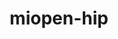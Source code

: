 ---
title: "miopen-hip"
layout: cache
categories: [package, develop]
meta: {"compilers": ["gcc@13.2.0"], "num_specs": 152, "num_specs_by_stack": {"root": 152}, "oss": ["ubuntu24.04"], "platforms": ["linux"], "stacks": ["root"], "targets": ["x86_64_v3"], "versions": ["6.1.2", "6.2.4", "6.3.3", "6.4.0", "6.4.2", "6.4.3"]}
spec_details: [{"compiler": "gcc@13.2.0", "hash": "234xvuarkaxmcr6jkknzcd6mmyxctfm5", "os": "ubuntu24.04", "platform": "linux", "size": "-", "stacks": ["root"], "target": "x86_64_v3", "variants": ["~asan", "build_system=cmake", "build_type=Release", "~ck", "generator=make", "~ipo", "patches:=ad68f53"], "versions": ["6.2.4"]}, {"compiler": "gcc@13.2.0", "hash": "26kncm5u3zmjpheadxnofgfg442uoqjx", "os": "ubuntu24.04", "platform": "linux", "size": "-", "stacks": ["root"], "target": "x86_64_v3", "variants": ["~asan", "build_system=cmake", "build_type=Release", "~ck", "generator=make", "~ipo", "patches:=3001a90"], "versions": ["6.3.3"]}, {"compiler": "gcc@13.2.0", "hash": "2izvm55ouyglvzqcvfeu5i3ioumbueb6", "os": "ubuntu24.04", "platform": "linux", "size": "-", "stacks": ["root"], "target": "x86_64_v3", "variants": ["~asan", "build_system=cmake", "build_type=Release", "~ck", "generator=make", "~ipo", "patches:=ad68f53"], "versions": ["6.2.4"]}, {"compiler": "gcc@13.2.0", "hash": "2q7tihtt4w4yctcyzlu4juthawa6aoka", "os": "ubuntu24.04", "platform": "linux", "size": "-", "stacks": ["root"], "target": "x86_64_v3", "variants": ["~asan", "build_system=cmake", "build_type=Release", "+ck", "generator=make", "~ipo", "patches:=ea17b87"], "versions": ["6.1.2"]}, {"compiler": "gcc@13.2.0", "hash": "37csr3tzjaqmlavlhgmxfk5ckz4zyzjp", "os": "ubuntu24.04", "platform": "linux", "size": "-", "stacks": ["root"], "target": "x86_64_v3", "variants": ["~asan", "build_system=cmake", "build_type=Release", "~ck", "generator=make", "~ipo", "patches:=ad68f53"], "versions": ["6.2.4"]}, {"compiler": "gcc@13.2.0", "hash": "3eyxjyamgzs5nq4uuupqsogegrfuikjz", "os": "ubuntu24.04", "platform": "linux", "size": "-", "stacks": ["root"], "target": "x86_64_v3", "variants": ["~asan", "build_system=cmake", "build_type=Release", "~ck", "generator=make", "~ipo", "patches:=ad68f53"], "versions": ["6.2.4"]}, {"compiler": "gcc@13.2.0", "hash": "3hcwnkqgnel3mrth6wjvphgzk626unkd", "os": "ubuntu24.04", "platform": "linux", "size": "-", "stacks": ["root"], "target": "x86_64_v3", "variants": ["~asan", "build_system=cmake", "build_type=Release", "~ck", "generator=make", "+hipblaslt", "~ipo", "patches:=3001a90"], "versions": ["6.3.3"]}, {"compiler": "gcc@13.2.0", "hash": "3s2usbfoxydpcyzm727h47qk3mbj36s7", "os": "ubuntu24.04", "platform": "linux", "size": "-", "stacks": ["root"], "target": "x86_64_v3", "variants": ["~asan", "build_system=cmake", "build_type=Release", "~ck", "generator=make", "~ipo", "patches:=f8aea66"], "versions": ["6.3.3"]}, {"compiler": "gcc@13.2.0", "hash": "42ggsh46yjdekyd4xzlk3sg252ph445p", "os": "ubuntu24.04", "platform": "linux", "size": "-", "stacks": ["root"], "target": "x86_64_v3", "variants": ["~asan", "build_system=cmake", "build_type=Release", "~ck", "generator=make", "~ipo", "patches:=3001a90"], "versions": ["6.3.3"]}, {"compiler": "gcc@13.2.0", "hash": "447siphx33qoiza4kt4k2kkmso4a72ik", "os": "ubuntu24.04", "platform": "linux", "size": "-", "stacks": ["root"], "target": "x86_64_v3", "variants": ["~asan", "build_system=cmake", "build_type=Release", "~ck", "generator=make", "+hipblaslt", "~ipo", "patches:=3001a90"], "versions": ["6.4.3"]}, {"compiler": "gcc@13.2.0", "hash": "4jb6go42wajmr3ordrcm7lltrqyooc45", "os": "ubuntu24.04", "platform": "linux", "size": "-", "stacks": ["root"], "target": "x86_64_v3", "variants": ["~asan", "build_system=cmake", "build_type=Release", "~ck", "generator=make", "~ipo", "patches:=ad68f53"], "versions": ["6.2.4"]}, {"compiler": "gcc@13.2.0", "hash": "54ahw3ngwyeezxo3hqdcrdkfuodkp35k", "os": "ubuntu24.04", "platform": "linux", "size": "-", "stacks": ["root"], "target": "x86_64_v3", "variants": ["~asan", "build_system=cmake", "build_type=Release", "~ck", "generator=make", "~ipo", "patches:=f8aea66"], "versions": ["6.3.3"]}, {"compiler": "gcc@13.2.0", "hash": "55q5mkfswkbpmou6tepgg7wpzz4a6uqd", "os": "ubuntu24.04", "platform": "linux", "size": "-", "stacks": ["root"], "target": "x86_64_v3", "variants": ["~asan", "build_system=cmake", "build_type=Release", "~ck", "generator=make", "+hipblaslt", "~ipo", "patches:=3001a90"], "versions": ["6.3.3"]}, {"compiler": "gcc@13.2.0", "hash": "5i7sntwtqiwqsjdgth257aeoc6mip54c", "os": "ubuntu24.04", "platform": "linux", "size": "-", "stacks": ["root"], "target": "x86_64_v3", "variants": ["~asan", "build_system=cmake", "build_type=Release", "~ck", "generator=make", "+hipblaslt", "~ipo", "patches:=3001a90"], "versions": ["6.3.3"]}, {"compiler": "gcc@13.2.0", "hash": "5lqqft7mns7llk4kyq2l3mzxcvfiyys7", "os": "ubuntu24.04", "platform": "linux", "size": "-", "stacks": ["root"], "target": "x86_64_v3", "variants": ["~asan", "build_system=cmake", "build_type=Release", "~ck", "generator=make", "+hipblaslt", "~ipo", "patches:=3001a90"], "versions": ["6.3.3"]}, {"compiler": "gcc@13.2.0", "hash": "5pzkdk6vaivbncm7zburedivvmtkzjoa", "os": "ubuntu24.04", "platform": "linux", "size": "-", "stacks": ["root"], "target": "x86_64_v3", "variants": ["~asan", "build_system=cmake", "build_type=Release", "+ck", "generator=make", "~ipo", "patches:=ea17b87"], "versions": ["6.1.2"]}, {"compiler": "gcc@13.2.0", "hash": "66w322i53ln65jdllz3zch4xvsa3hln3", "os": "ubuntu24.04", "platform": "linux", "size": "-", "stacks": ["root"], "target": "x86_64_v3", "variants": ["~asan", "build_system=cmake", "build_type=Release", "~ck", "generator=make", "+hipblaslt", "~ipo", "patches:=3001a90"], "versions": ["6.4.3"]}, {"compiler": "gcc@13.2.0", "hash": "6cluml5ihind6hwwc3zpuuak7rjsg262", "os": "ubuntu24.04", "platform": "linux", "size": "-", "stacks": ["root"], "target": "x86_64_v3", "variants": ["~asan", "build_system=cmake", "build_type=Release", "+ck", "generator=make", "~ipo", "patches:=ea17b87"], "versions": ["6.1.2"]}, {"compiler": "gcc@13.2.0", "hash": "6ewdzd2s6a5exjmoxlsuag7rqfuevk4n", "os": "ubuntu24.04", "platform": "linux", "size": "-", "stacks": ["root"], "target": "x86_64_v3", "variants": ["~asan", "build_system=cmake", "build_type=Release", "~ck", "generator=make", "+hipblaslt", "~ipo", "patches:=3001a90"], "versions": ["6.3.3"]}, {"compiler": "gcc@13.2.0", "hash": "6hz3ale6viuj22t42773htgccbgtcdi2", "os": "ubuntu24.04", "platform": "linux", "size": "-", "stacks": ["root"], "target": "x86_64_v3", "variants": ["~asan", "build_system=cmake", "build_type=Release", "+ck", "generator=make", "~ipo", "patches:=ea17b87"], "versions": ["6.1.2"]}, {"compiler": "gcc@13.2.0", "hash": "6if5be2apvwftabyafusdmuzufcpxhvl", "os": "ubuntu24.04", "platform": "linux", "size": "-", "stacks": ["root"], "target": "x86_64_v3", "variants": ["~asan", "build_system=cmake", "build_type=Release", "~ck", "generator=make", "~ipo", "patches:=ad68f53"], "versions": ["6.2.4"]}, {"compiler": "gcc@13.2.0", "hash": "6mgrcifis7dfma2ashk2ziegpo6zaxfy", "os": "ubuntu24.04", "platform": "linux", "size": "-", "stacks": ["root"], "target": "x86_64_v3", "variants": ["~asan", "build_system=cmake", "build_type=Release", "~ck", "generator=make", "~ipo", "patches:=ad68f53"], "versions": ["6.2.4"]}, {"compiler": "gcc@13.2.0", "hash": "6nqyzoqsshzwyxfs5yylyvo2qhlhcu5l", "os": "ubuntu24.04", "platform": "linux", "size": "-", "stacks": ["root"], "target": "x86_64_v3", "variants": ["~asan", "build_system=cmake", "build_type=Release", "~ck", "generator=make", "~ipo", "patches:=ad68f53"], "versions": ["6.2.4"]}, {"compiler": "gcc@13.2.0", "hash": "6u4pbplrm7xz3g7kmpoylmvedcwmw4on", "os": "ubuntu24.04", "platform": "linux", "size": "-", "stacks": ["root"], "target": "x86_64_v3", "variants": ["~asan", "build_system=cmake", "build_type=Release", "~ck", "generator=make", "~ipo", "patches:=ad68f53"], "versions": ["6.2.4"]}, {"compiler": "gcc@13.2.0", "hash": "6zznliyp3z6ganoyeuxip3dv4ydu3mbx", "os": "ubuntu24.04", "platform": "linux", "size": "-", "stacks": ["root"], "target": "x86_64_v3", "variants": ["~asan", "build_system=cmake", "build_type=Release", "+ck", "generator=make", "~ipo", "patches:=ea17b87"], "versions": ["6.1.2"]}, {"compiler": "gcc@13.2.0", "hash": "74pacu3itfitjawzxyr3ab4e7p7w6n45", "os": "ubuntu24.04", "platform": "linux", "size": "-", "stacks": ["root"], "target": "x86_64_v3", "variants": ["~asan", "build_system=cmake", "build_type=Release", "~ck", "generator=make", "+hipblaslt", "~ipo", "patches:=3001a90"], "versions": ["6.4.3"]}, {"compiler": "gcc@13.2.0", "hash": "7kmuptbal2o4oull2ioba3um33adcwqw", "os": "ubuntu24.04", "platform": "linux", "size": "-", "stacks": ["root"], "target": "x86_64_v3", "variants": ["~asan", "build_system=cmake", "build_type=Release", "~ck", "generator=make", "+hipblaslt", "~ipo", "patches:=3001a90"], "versions": ["6.4.3"]}, {"compiler": "gcc@13.2.0", "hash": "7mlrhiinwywakkzfjz32i3tnjzmo65kc", "os": "ubuntu24.04", "platform": "linux", "size": "-", "stacks": ["root"], "target": "x86_64_v3", "variants": ["~asan", "build_system=cmake", "build_type=Release", "+ck", "generator=make", "~ipo", "patches:=ea17b87"], "versions": ["6.1.2"]}, {"compiler": "gcc@13.2.0", "hash": "7spydrvpugyteusgrctqfhdcfxpmse2g", "os": "ubuntu24.04", "platform": "linux", "size": "-", "stacks": ["root"], "target": "x86_64_v3", "variants": ["~asan", "build_system=cmake", "build_type=Release", "~ck", "generator=make", "~ipo", "patches:=ad68f53"], "versions": ["6.2.4"]}, {"compiler": "gcc@13.2.0", "hash": "a6h2zyouenxhs6yhz27peiely3ywzlpu", "os": "ubuntu24.04", "platform": "linux", "size": "-", "stacks": ["root"], "target": "x86_64_v3", "variants": ["~asan", "build_system=cmake", "build_type=Release", "~ck", "generator=make", "+hipblaslt", "~ipo", "patches:=3001a90"], "versions": ["6.3.3"]}, {"compiler": "gcc@13.2.0", "hash": "abz2k47lrm2keaunk2tw2q3froixwz35", "os": "ubuntu24.04", "platform": "linux", "size": "-", "stacks": ["root"], "target": "x86_64_v3", "variants": ["~asan", "build_system=cmake", "build_type=Release", "~ck", "generator=make", "~ipo", "patches:=ad68f53"], "versions": ["6.2.4"]}, {"compiler": "gcc@13.2.0", "hash": "afet2c725cpkfsjmmgqjw4jim6tprohz", "os": "ubuntu24.04", "platform": "linux", "size": "-", "stacks": ["root"], "target": "x86_64_v3", "variants": ["~asan", "build_system=cmake", "build_type=Release", "~ck", "generator=make", "~ipo", "patches:=ad68f53"], "versions": ["6.2.4"]}, {"compiler": "gcc@13.2.0", "hash": "bxjshu5pmmdnhhzeqn4y6w3kfxy66pgn", "os": "ubuntu24.04", "platform": "linux", "size": "-", "stacks": ["root"], "target": "x86_64_v3", "variants": ["~asan", "build_system=cmake", "build_type=Release", "~ck", "generator=make", "+hipblaslt", "~ipo", "patches:=3001a90"], "versions": ["6.4.3"]}, {"compiler": "gcc@13.2.0", "hash": "bya3wck25ekgswaptemdqske764h6znt", "os": "ubuntu24.04", "platform": "linux", "size": "-", "stacks": ["root"], "target": "x86_64_v3", "variants": ["~asan", "build_system=cmake", "build_type=Release", "~ck", "generator=make", "+hipblaslt", "~ipo", "patches:=3001a90"], "versions": ["6.4.3"]}, {"compiler": "gcc@13.2.0", "hash": "ca5poitqvodszdfyskf6muiybdanojia", "os": "ubuntu24.04", "platform": "linux", "size": "-", "stacks": ["root"], "target": "x86_64_v3", "variants": ["~asan", "build_system=cmake", "build_type=Release", "~ck", "generator=make", "+hipblaslt", "~ipo", "patches:=3001a90"], "versions": ["6.3.3"]}, {"compiler": "gcc@13.2.0", "hash": "caqeyyatn4qbsdu3jcozkn5dqim3vh24", "os": "ubuntu24.04", "platform": "linux", "size": "-", "stacks": ["root"], "target": "x86_64_v3", "variants": ["~asan", "build_system=cmake", "build_type=Release", "~ck", "generator=make", "~ipo", "patches:=ad68f53"], "versions": ["6.2.4"]}, {"compiler": "gcc@13.2.0", "hash": "cgrdserpa3ga6g3lw5qyi76rfcufzudw", "os": "ubuntu24.04", "platform": "linux", "size": "-", "stacks": ["root"], "target": "x86_64_v3", "variants": ["~asan", "build_system=cmake", "build_type=Release", "~ck", "generator=make", "+hipblaslt", "~ipo", "patches:=3001a90"], "versions": ["6.3.3"]}, {"compiler": "gcc@13.2.0", "hash": "cl5zr3aioub6hqojc5mfjq5hsdwgrhyf", "os": "ubuntu24.04", "platform": "linux", "size": "-", "stacks": ["root"], "target": "x86_64_v3", "variants": ["~asan", "build_system=cmake", "build_type=Release", "~ck", "generator=make", "~ipo", "patches:=ad68f53"], "versions": ["6.2.4"]}, {"compiler": "gcc@13.2.0", "hash": "cp5icui5lu3izjppyajkpzklsvrme2np", "os": "ubuntu24.04", "platform": "linux", "size": "-", "stacks": ["root"], "target": "x86_64_v3", "variants": ["~asan", "build_system=cmake", "build_type=Release", "~ck", "generator=make", "~ipo", "patches:=3001a90"], "versions": ["6.3.3"]}, {"compiler": "gcc@13.2.0", "hash": "cszzx5vwbvx6qganl6wfxdia3p6er3p6", "os": "ubuntu24.04", "platform": "linux", "size": "-", "stacks": ["root"], "target": "x86_64_v3", "variants": ["~asan", "build_system=cmake", "build_type=Release", "~ck", "generator=make", "+hipblaslt", "~ipo", "patches:=3001a90"], "versions": ["6.4.3"]}, {"compiler": "gcc@13.2.0", "hash": "cvvstxx76a7oijo6h225lkbav6lffifq", "os": "ubuntu24.04", "platform": "linux", "size": "-", "stacks": ["root"], "target": "x86_64_v3", "variants": ["~asan", "build_system=cmake", "build_type=Release", "~ck", "generator=make", "+hipblaslt", "~ipo", "patches:=3001a90"], "versions": ["6.4.3"]}, {"compiler": "gcc@13.2.0", "hash": "cwytq6prhcwkuic2rsga663c6hwsthvj", "os": "ubuntu24.04", "platform": "linux", "size": "-", "stacks": ["root"], "target": "x86_64_v3", "variants": ["~asan", "build_system=cmake", "build_type=Release", "~ck", "generator=make", "+hipblaslt", "~ipo", "patches:=3001a90"], "versions": ["6.3.3"]}, {"compiler": "gcc@13.2.0", "hash": "d3birstd5kh5264zlslniifrt3hf3zhl", "os": "ubuntu24.04", "platform": "linux", "size": "-", "stacks": ["root"], "target": "x86_64_v3", "variants": ["~asan", "build_system=cmake", "build_type=Release", "~ck", "generator=make", "~ipo", "patches:=f8aea66"], "versions": ["6.3.3"]}, {"compiler": "gcc@13.2.0", "hash": "dew5pvyiqrchs3obtu643k3kpy4372ay", "os": "ubuntu24.04", "platform": "linux", "size": "-", "stacks": ["root"], "target": "x86_64_v3", "variants": ["~asan", "build_system=cmake", "build_type=Release", "~ck", "generator=make", "+hipblaslt", "~ipo", "patches:=3001a90"], "versions": ["6.4.3"]}, {"compiler": "gcc@13.2.0", "hash": "dkjevmedfyrkdjtmd5uflsbw75u7f7ul", "os": "ubuntu24.04", "platform": "linux", "size": "-", "stacks": ["root"], "target": "x86_64_v3", "variants": ["~asan", "build_system=cmake", "build_type=Release", "~ck", "generator=make", "~ipo", "patches:=ad68f53"], "versions": ["6.2.4"]}, {"compiler": "gcc@13.2.0", "hash": "dkyn22jsueez2pv3taryvhe3ngnhjrhg", "os": "ubuntu24.04", "platform": "linux", "size": "-", "stacks": ["root"], "target": "x86_64_v3", "variants": ["~asan", "build_system=cmake", "build_type=Release", "~ck", "generator=make", "~ipo", "patches:=ad68f53"], "versions": ["6.2.4"]}, {"compiler": "gcc@13.2.0", "hash": "dutndp4gvrl7pgewyq4bvu4wt2arx3x4", "os": "ubuntu24.04", "platform": "linux", "size": "-", "stacks": ["root"], "target": "x86_64_v3", "variants": ["~asan", "build_system=cmake", "build_type=Release", "~ck", "generator=make", "~ipo", "patches:=ad68f53"], "versions": ["6.2.4"]}, {"compiler": "gcc@13.2.0", "hash": "ehl7jcobdo3rts2qct73cht2hmzmv246", "os": "ubuntu24.04", "platform": "linux", "size": "-", "stacks": ["root"], "target": "x86_64_v3", "variants": ["~asan", "build_system=cmake", "build_type=Release", "~ck", "generator=make", "~ipo", "patches:=ad68f53"], "versions": ["6.2.4"]}, {"compiler": "gcc@13.2.0", "hash": "eiomkmgezv3xmlqahsbsbopa23racnpq", "os": "ubuntu24.04", "platform": "linux", "size": "-", "stacks": ["root"], "target": "x86_64_v3", "variants": ["~asan", "build_system=cmake", "build_type=Release", "+ck", "generator=make", "~ipo", "patches:=ea17b87"], "versions": ["6.1.2"]}, {"compiler": "gcc@13.2.0", "hash": "eqri44dtcd3wzwg64gqpeftv5zo54ecf", "os": "ubuntu24.04", "platform": "linux", "size": "-", "stacks": ["root"], "target": "x86_64_v3", "variants": ["~asan", "build_system=cmake", "build_type=Release", "~ck", "generator=make", "~ipo", "patches:=ad68f53"], "versions": ["6.2.4"]}, {"compiler": "gcc@13.2.0", "hash": "esornjmo62uwynyii4iqbvwdegheflo7", "os": "ubuntu24.04", "platform": "linux", "size": "-", "stacks": ["root"], "target": "x86_64_v3", "variants": ["~asan", "build_system=cmake", "build_type=Release", "~ck", "generator=make", "+hipblaslt", "~ipo", "patches:=3001a90"], "versions": ["6.3.3"]}, {"compiler": "gcc@13.2.0", "hash": "ev2eulqqzhcbnk4nugfiwplyusaipewi", "os": "ubuntu24.04", "platform": "linux", "size": "-", "stacks": ["root"], "target": "x86_64_v3", "variants": ["~asan", "build_system=cmake", "build_type=Release", "~ck", "generator=make", "~ipo", "patches:=3001a90"], "versions": ["6.4.0"]}, {"compiler": "gcc@13.2.0", "hash": "ewvzil3fvgby3o4bo36qtjt4w7posfam", "os": "ubuntu24.04", "platform": "linux", "size": "-", "stacks": ["root"], "target": "x86_64_v3", "variants": ["~asan", "build_system=cmake", "build_type=Release", "~ck", "generator=make", "~ipo", "patches:=3001a90"], "versions": ["6.4.0"]}, {"compiler": "gcc@13.2.0", "hash": "f36w47q6bdhifj2zy5lvrjdlklumzaeh", "os": "ubuntu24.04", "platform": "linux", "size": "-", "stacks": ["root"], "target": "x86_64_v3", "variants": ["~asan", "build_system=cmake", "build_type=Release", "~ck", "generator=make", "~ipo", "patches:=ad68f53"], "versions": ["6.2.4"]}, {"compiler": "gcc@13.2.0", "hash": "f7hbwciqyvmspurykhyjnafvd75bw3dr", "os": "ubuntu24.04", "platform": "linux", "size": "-", "stacks": ["root"], "target": "x86_64_v3", "variants": ["~asan", "build_system=cmake", "build_type=Release", "~ck", "generator=make", "~ipo", "patches:=3001a90"], "versions": ["6.3.3"]}, {"compiler": "gcc@13.2.0", "hash": "fe2acooeaxbun4czugnradjt6izk3fpr", "os": "ubuntu24.04", "platform": "linux", "size": "-", "stacks": ["root"], "target": "x86_64_v3", "variants": ["~asan", "build_system=cmake", "build_type=Release", "~ck", "generator=make", "~ipo", "patches:=f8aea66"], "versions": ["6.3.3"]}, {"compiler": "gcc@13.2.0", "hash": "fqgdfdwfgg3jw2gdca2rlkqy3ibchpkv", "os": "ubuntu24.04", "platform": "linux", "size": "-", "stacks": ["root"], "target": "x86_64_v3", "variants": ["~asan", "build_system=cmake", "build_type=Release", "~ck", "generator=make", "~ipo", "patches:=ad68f53"], "versions": ["6.2.4"]}, {"compiler": "gcc@13.2.0", "hash": "funj36dwt2prsfy5blhrgpmu7jxctzpv", "os": "ubuntu24.04", "platform": "linux", "size": "-", "stacks": ["root"], "target": "x86_64_v3", "variants": ["~asan", "build_system=cmake", "build_type=Release", "~ck", "generator=make", "~ipo", "patches:=ad68f53"], "versions": ["6.2.4"]}, {"compiler": "gcc@13.2.0", "hash": "gaypfvmsn2o4rkuo56qhlfmtl4yv5gyt", "os": "ubuntu24.04", "platform": "linux", "size": "-", "stacks": ["root"], "target": "x86_64_v3", "variants": ["~asan", "build_system=cmake", "build_type=Release", "+ck", "generator=make", "~ipo", "patches:=ea17b87"], "versions": ["6.1.2"]}, {"compiler": "gcc@13.2.0", "hash": "gdb7g2ivgt23o2jotekgqzd64p5suf6m", "os": "ubuntu24.04", "platform": "linux", "size": "-", "stacks": ["root"], "target": "x86_64_v3", "variants": ["~asan", "build_system=cmake", "build_type=Release", "~ck", "generator=make", "~ipo", "patches:=ad68f53"], "versions": ["6.2.4"]}, {"compiler": "gcc@13.2.0", "hash": "gipikxe5yno4rg5tqwiu5hvrpbn2oh37", "os": "ubuntu24.04", "platform": "linux", "size": "-", "stacks": ["root"], "target": "x86_64_v3", "variants": ["~asan", "build_system=cmake", "build_type=Release", "~ck", "generator=make", "+hipblaslt", "~ipo", "patches:=3001a90"], "versions": ["6.4.3"]}, {"compiler": "gcc@13.2.0", "hash": "h3rrdqgcgjz42pm4o7bhmd7whm2qsoa7", "os": "ubuntu24.04", "platform": "linux", "size": "-", "stacks": ["root"], "target": "x86_64_v3", "variants": ["~asan", "build_system=cmake", "build_type=Release", "~ck", "generator=make", "~ipo", "patches:=ad68f53"], "versions": ["6.2.4"]}, {"compiler": "gcc@13.2.0", "hash": "h4e7zbh73vbs54x4mj3vxdukalxga6ty", "os": "ubuntu24.04", "platform": "linux", "size": "-", "stacks": ["root"], "target": "x86_64_v3", "variants": ["~asan", "build_system=cmake", "build_type=Release", "~ck", "generator=make", "~ipo", "patches:=3001a90"], "versions": ["6.4.0"]}, {"compiler": "gcc@13.2.0", "hash": "h5bw46wqupo2ipwdvl3p5sgewrfgp5rb", "os": "ubuntu24.04", "platform": "linux", "size": "-", "stacks": ["root"], "target": "x86_64_v3", "variants": ["~asan", "build_system=cmake", "build_type=Release", "~ck", "generator=make", "~ipo", "patches:=ad68f53"], "versions": ["6.2.4"]}, {"compiler": "gcc@13.2.0", "hash": "h5nnp4afnbsrspdcvc47go2sjedgln3m", "os": "ubuntu24.04", "platform": "linux", "size": "-", "stacks": ["root"], "target": "x86_64_v3", "variants": ["~asan", "build_system=cmake", "build_type=Release", "~ck", "generator=make", "+hipblaslt", "~ipo", "patches:=3001a90"], "versions": ["6.4.3"]}, {"compiler": "gcc@13.2.0", "hash": "hhaw2vgsprtzrtirz7iztnba3nj5e6ad", "os": "ubuntu24.04", "platform": "linux", "size": "-", "stacks": ["root"], "target": "x86_64_v3", "variants": ["~asan", "build_system=cmake", "build_type=Release", "+ck", "generator=make", "~ipo", "patches:=ea17b87"], "versions": ["6.1.2"]}, {"compiler": "gcc@13.2.0", "hash": "hjtawmd7un27jzdav3kg46pqyze3b2la", "os": "ubuntu24.04", "platform": "linux", "size": "-", "stacks": ["root"], "target": "x86_64_v3", "variants": ["~asan", "build_system=cmake", "build_type=Release", "~ck", "generator=make", "~ipo", "patches:=ad68f53"], "versions": ["6.2.4"]}, {"compiler": "gcc@13.2.0", "hash": "hl4ko3alfrqokb7c2v4dvehripfdkafv", "os": "ubuntu24.04", "platform": "linux", "size": "-", "stacks": ["root"], "target": "x86_64_v3", "variants": ["~asan", "build_system=cmake", "build_type=Release", "+ck", "generator=make", "~ipo", "patches:=ea17b87"], "versions": ["6.1.2"]}, {"compiler": "gcc@13.2.0", "hash": "hu2kztsddpuahxlgd2cayvuc4wbzr3ct", "os": "ubuntu24.04", "platform": "linux", "size": "-", "stacks": ["root"], "target": "x86_64_v3", "variants": ["~asan", "build_system=cmake", "build_type=Release", "~ck", "generator=make", "+hipblaslt", "~ipo", "patches:=3001a90"], "versions": ["6.4.2"]}, {"compiler": "gcc@13.2.0", "hash": "huhgiidcvqn6khu7aye6xx3ucn2k4tbc", "os": "ubuntu24.04", "platform": "linux", "size": "-", "stacks": ["root"], "target": "x86_64_v3", "variants": ["~asan", "build_system=cmake", "build_type=Release", "~ck", "generator=make", "+hipblaslt", "~ipo", "patches:=3001a90"], "versions": ["6.4.3"]}, {"compiler": "gcc@13.2.0", "hash": "hwtvqq4hqp7kf6qbhb4dxlqdhvk5e75n", "os": "ubuntu24.04", "platform": "linux", "size": "-", "stacks": ["root"], "target": "x86_64_v3", "variants": ["~asan", "build_system=cmake", "build_type=Release", "~ck", "generator=make", "~ipo", "patches:=3001a90"], "versions": ["6.3.3"]}, {"compiler": "gcc@13.2.0", "hash": "hwvs4caabx5snclfsgviq7egyltbtl7b", "os": "ubuntu24.04", "platform": "linux", "size": "-", "stacks": ["root"], "target": "x86_64_v3", "variants": ["~asan", "build_system=cmake", "build_type=Release", "~ck", "generator=make", "~ipo", "patches:=ad68f53"], "versions": ["6.2.4"]}, {"compiler": "gcc@13.2.0", "hash": "i667xyxpxtrjprg66zjvuoekaorfy2mb", "os": "ubuntu24.04", "platform": "linux", "size": "-", "stacks": ["root"], "target": "x86_64_v3", "variants": ["~asan", "build_system=cmake", "build_type=Release", "+ck", "generator=make", "~ipo", "patches:=ea17b87"], "versions": ["6.1.2"]}, {"compiler": "gcc@13.2.0", "hash": "ianybfn6p7sh7wninn5dowcxgq7nhjzd", "os": "ubuntu24.04", "platform": "linux", "size": "-", "stacks": ["root"], "target": "x86_64_v3", "variants": ["~asan", "build_system=cmake", "build_type=Release", "~ck", "generator=make", "+hipblaslt", "~ipo", "patches:=3001a90"], "versions": ["6.4.3"]}, {"compiler": "gcc@13.2.0", "hash": "ircpzsb2urxjpporcax3rucnw65hwlxj", "os": "ubuntu24.04", "platform": "linux", "size": "-", "stacks": ["root"], "target": "x86_64_v3", "variants": ["~asan", "build_system=cmake", "build_type=Release", "~ck", "generator=make", "+hipblaslt", "~ipo", "patches:=3001a90"], "versions": ["6.4.3"]}, {"compiler": "gcc@13.2.0", "hash": "j6wpmazu4dge4hacf3tdsgaz5hzja7cr", "os": "ubuntu24.04", "platform": "linux", "size": "-", "stacks": ["root"], "target": "x86_64_v3", "variants": ["~asan", "build_system=cmake", "build_type=Release", "~ck", "generator=make", "~ipo", "patches:=ad68f53"], "versions": ["6.2.4"]}, {"compiler": "gcc@13.2.0", "hash": "jdw2ux2ih2muf4tzr4bdnkykvmxcjfld", "os": "ubuntu24.04", "platform": "linux", "size": "-", "stacks": ["root"], "target": "x86_64_v3", "variants": ["~asan", "build_system=cmake", "build_type=Release", "~ck", "generator=make", "+hipblaslt", "~ipo", "patches:=3001a90"], "versions": ["6.4.3"]}, {"compiler": "gcc@13.2.0", "hash": "jrwgdr37ad5yvmtgpe4u2sdijjgduali", "os": "ubuntu24.04", "platform": "linux", "size": "-", "stacks": ["root"], "target": "x86_64_v3", "variants": ["~asan", "build_system=cmake", "build_type=Release", "+ck", "generator=make", "~ipo", "patches:=ea17b87"], "versions": ["6.1.2"]}, {"compiler": "gcc@13.2.0", "hash": "jvmlsdorh7fog5abnux5ka6dn23336xf", "os": "ubuntu24.04", "platform": "linux", "size": "-", "stacks": ["root"], "target": "x86_64_v3", "variants": ["~asan", "build_system=cmake", "build_type=Release", "~ck", "generator=make", "+hipblaslt", "~ipo", "patches:=3001a90"], "versions": ["6.4.3"]}, {"compiler": "gcc@13.2.0", "hash": "jwnyhy3e56ocxawcq52hx7x3xubstdlz", "os": "ubuntu24.04", "platform": "linux", "size": "-", "stacks": ["root"], "target": "x86_64_v3", "variants": ["~asan", "build_system=cmake", "build_type=Release", "~ck", "generator=make", "~ipo", "patches:=ad68f53"], "versions": ["6.2.4"]}, {"compiler": "gcc@13.2.0", "hash": "k7kgvoyknr6eycqxcruqtszejhobz7ya", "os": "ubuntu24.04", "platform": "linux", "size": "-", "stacks": ["root"], "target": "x86_64_v3", "variants": ["~asan", "build_system=cmake", "build_type=Release", "~ck", "generator=make", "+hipblaslt", "~ipo", "patches:=3001a90"], "versions": ["6.3.3"]}, {"compiler": "gcc@13.2.0", "hash": "kabp7jduklirgtpjqxvvvjyuop7xbtlg", "os": "ubuntu24.04", "platform": "linux", "size": "-", "stacks": ["root"], "target": "x86_64_v3", "variants": ["~asan", "build_system=cmake", "build_type=Release", "~ck", "generator=make", "+hipblaslt", "~ipo", "patches:=3001a90"], "versions": ["6.3.3"]}, {"compiler": "gcc@13.2.0", "hash": "l3oqzs3aycyvzdanv5elm3guaj3aiwxw", "os": "ubuntu24.04", "platform": "linux", "size": "-", "stacks": ["root"], "target": "x86_64_v3", "variants": ["~asan", "build_system=cmake", "build_type=Release", "~ck", "generator=make", "+hipblaslt", "~ipo", "patches:=3001a90"], "versions": ["6.3.3"]}, {"compiler": "gcc@13.2.0", "hash": "ljsmnjst5dhfdtjb62kawv7yshcwkys6", "os": "ubuntu24.04", "platform": "linux", "size": "-", "stacks": ["root"], "target": "x86_64_v3", "variants": ["~asan", "build_system=cmake", "build_type=Release", "~ck", "generator=make", "~ipo", "patches:=f8aea66"], "versions": ["6.3.3"]}, {"compiler": "gcc@13.2.0", "hash": "lkkbyairjwetjb6svmschfuz4kvdojqf", "os": "ubuntu24.04", "platform": "linux", "size": "-", "stacks": ["root"], "target": "x86_64_v3", "variants": ["~asan", "build_system=cmake", "build_type=Release", "+ck", "generator=make", "~ipo", "patches:=ea17b87"], "versions": ["6.1.2"]}, {"compiler": "gcc@13.2.0", "hash": "llkzzx4jgkaw5xw3jx25blpvps46nhyg", "os": "ubuntu24.04", "platform": "linux", "size": "-", "stacks": ["root"], "target": "x86_64_v3", "variants": ["~asan", "build_system=cmake", "build_type=Release", "~ck", "generator=make", "+hipblaslt", "~ipo", "patches:=3001a90"], "versions": ["6.3.3"]}, {"compiler": "gcc@13.2.0", "hash": "lsgfzsc2asukm2erwwc53l4esut6epdb", "os": "ubuntu24.04", "platform": "linux", "size": "-", "stacks": ["root"], "target": "x86_64_v3", "variants": ["~asan", "build_system=cmake", "build_type=Release", "~ck", "generator=make", "~ipo", "patches:=ad68f53"], "versions": ["6.2.4"]}, {"compiler": "gcc@13.2.0", "hash": "lswo2at52x3ro3iwxpghw3ksmobf7eqs", "os": "ubuntu24.04", "platform": "linux", "size": "-", "stacks": ["root"], "target": "x86_64_v3", "variants": ["~asan", "build_system=cmake", "build_type=Release", "+ck", "generator=make", "~ipo", "patches:=ea17b87"], "versions": ["6.1.2"]}, {"compiler": "gcc@13.2.0", "hash": "lzphtrtirl4ptwgy6fknf35xlo52abjv", "os": "ubuntu24.04", "platform": "linux", "size": "-", "stacks": ["root"], "target": "x86_64_v3", "variants": ["~asan", "build_system=cmake", "build_type=Release", "+ck", "generator=make", "~ipo", "patches:=ea17b87"], "versions": ["6.1.2"]}, {"compiler": "gcc@13.2.0", "hash": "m7gvnmighofommhy6uixk6wdq5ip56na", "os": "ubuntu24.04", "platform": "linux", "size": "-", "stacks": ["root"], "target": "x86_64_v3", "variants": ["~asan", "build_system=cmake", "build_type=Release", "~ck", "generator=make", "~ipo", "patches:=ad68f53"], "versions": ["6.2.4"]}, {"compiler": "gcc@13.2.0", "hash": "mcolxwl7lxpm62vsm6d4jfjvfigsv547", "os": "ubuntu24.04", "platform": "linux", "size": "-", "stacks": ["root"], "target": "x86_64_v3", "variants": ["~asan", "build_system=cmake", "build_type=Release", "~ck", "generator=make", "~ipo", "patches:=f8aea66"], "versions": ["6.3.3"]}, {"compiler": "gcc@13.2.0", "hash": "mipblzml5x5fydl4g47yhacp252drhwb", "os": "ubuntu24.04", "platform": "linux", "size": "-", "stacks": ["root"], "target": "x86_64_v3", "variants": ["~asan", "build_system=cmake", "build_type=Release", "+ck", "generator=make", "~ipo", "patches:=ea17b87"], "versions": ["6.1.2"]}, {"compiler": "gcc@13.2.0", "hash": "mntbermpcxb3o6fk3eyoai5iwf75jmav", "os": "ubuntu24.04", "platform": "linux", "size": "-", "stacks": ["root"], "target": "x86_64_v3", "variants": ["~asan", "build_system=cmake", "build_type=Release", "~ck", "generator=make", "~ipo", "patches:=ad68f53"], "versions": ["6.2.4"]}, {"compiler": "gcc@13.2.0", "hash": "mxjbecs6crln7nbxyyohnrvtd54l44eo", "os": "ubuntu24.04", "platform": "linux", "size": "-", "stacks": ["root"], "target": "x86_64_v3", "variants": ["~asan", "build_system=cmake", "build_type=Release", "~ck", "generator=make", "~ipo", "patches:=ad68f53"], "versions": ["6.2.4"]}, {"compiler": "gcc@13.2.0", "hash": "nf2gfjvp5jwmm3l63bog4fvarxompz2r", "os": "ubuntu24.04", "platform": "linux", "size": "-", "stacks": ["root"], "target": "x86_64_v3", "variants": ["~asan", "build_system=cmake", "build_type=Release", "+ck", "generator=make", "~ipo", "patches:=ea17b87"], "versions": ["6.1.2"]}, {"compiler": "gcc@13.2.0", "hash": "nigjxc74tfpoq5ex3kykbivhnczlwxrn", "os": "ubuntu24.04", "platform": "linux", "size": "-", "stacks": ["root"], "target": "x86_64_v3", "variants": ["~asan", "build_system=cmake", "build_type=Release", "~ck", "generator=make", "~ipo", "patches:=f8aea66"], "versions": ["6.3.3"]}, {"compiler": "gcc@13.2.0", "hash": "nvbpe7jbzedisjbltfcemanhr7bin5xd", "os": "ubuntu24.04", "platform": "linux", "size": "-", "stacks": ["root"], "target": "x86_64_v3", "variants": ["~asan", "build_system=cmake", "build_type=Release", "~ck", "generator=make", "~ipo", "patches:=ad68f53"], "versions": ["6.2.4"]}, {"compiler": "gcc@13.2.0", "hash": "o2nfgopftlw7fudxqy3rm5eq44jkfp5a", "os": "ubuntu24.04", "platform": "linux", "size": "-", "stacks": ["root"], "target": "x86_64_v3", "variants": ["~asan", "build_system=cmake", "build_type=Release", "~ck", "generator=make", "~ipo", "patches:=ad68f53"], "versions": ["6.2.4"]}, {"compiler": "gcc@13.2.0", "hash": "o5w7iu36x7zivbyq7nnbetjzb74b4evt", "os": "ubuntu24.04", "platform": "linux", "size": "-", "stacks": ["root"], "target": "x86_64_v3", "variants": ["~asan", "build_system=cmake", "build_type=Release", "~ck", "generator=make", "~ipo", "patches:=ad68f53"], "versions": ["6.2.4"]}, {"compiler": "gcc@13.2.0", "hash": "ogfzn3vjbxe7hwsfk6irtz6ikxluwhxi", "os": "ubuntu24.04", "platform": "linux", "size": "-", "stacks": ["root"], "target": "x86_64_v3", "variants": ["~asan", "build_system=cmake", "build_type=Release", "~ck", "generator=make", "~ipo", "patches:=ad68f53"], "versions": ["6.2.4"]}, {"compiler": "gcc@13.2.0", "hash": "omedgr2vsz54delwa5ziexipnjifgj3a", "os": "ubuntu24.04", "platform": "linux", "size": "-", "stacks": ["root"], "target": "x86_64_v3", "variants": ["~asan", "build_system=cmake", "build_type=Release", "~ck", "generator=make", "~ipo", "patches:=ad68f53"], "versions": ["6.2.4"]}, {"compiler": "gcc@13.2.0", "hash": "ormcop6gkcou4s347nhcw65gwcigbo4z", "os": "ubuntu24.04", "platform": "linux", "size": "-", "stacks": ["root"], "target": "x86_64_v3", "variants": ["~asan", "build_system=cmake", "build_type=Release", "~ck", "generator=make", "+hipblaslt", "~ipo", "patches:=3001a90"], "versions": ["6.4.3"]}, {"compiler": "gcc@13.2.0", "hash": "ovuep35h7dustfk2dz4rtfwxodjqnjmd", "os": "ubuntu24.04", "platform": "linux", "size": "-", "stacks": ["root"], "target": "x86_64_v3", "variants": ["~asan", "build_system=cmake", "build_type=Release", "~ck", "generator=make", "~ipo", "patches:=f8aea66"], "versions": ["6.3.3"]}, {"compiler": "gcc@13.2.0", "hash": "p2qz4zdqdbs3cjb4vkge2q44a7hq4eez", "os": "ubuntu24.04", "platform": "linux", "size": "-", "stacks": ["root"], "target": "x86_64_v3", "variants": ["~asan", "build_system=cmake", "build_type=Release", "~ck", "generator=make", "+hipblaslt", "~ipo", "patches:=3001a90"], "versions": ["6.3.3"]}, {"compiler": "gcc@13.2.0", "hash": "p2rdjocpj4raybidl5cbfs7qhjyfqhr5", "os": "ubuntu24.04", "platform": "linux", "size": "-", "stacks": ["root"], "target": "x86_64_v3", "variants": ["~asan", "build_system=cmake", "build_type=Release", "+ck", "generator=make", "~ipo", "patches:=ea17b87"], "versions": ["6.1.2"]}, {"compiler": "gcc@13.2.0", "hash": "p4ire7i4zmou55hngjq3n4jgf5g33uil", "os": "ubuntu24.04", "platform": "linux", "size": "-", "stacks": ["root"], "target": "x86_64_v3", "variants": ["~asan", "build_system=cmake", "build_type=Release", "~ck", "generator=make", "+hipblaslt", "~ipo", "patches:=3001a90"], "versions": ["6.3.3"]}, {"compiler": "gcc@13.2.0", "hash": "ph6uun5ex4ugbfbj6ekkovwamaqzoqwo", "os": "ubuntu24.04", "platform": "linux", "size": "-", "stacks": ["root"], "target": "x86_64_v3", "variants": ["~asan", "build_system=cmake", "build_type=Release", "~ck", "generator=make", "+hipblaslt", "~ipo", "patches:=3001a90"], "versions": ["6.4.2"]}, {"compiler": "gcc@13.2.0", "hash": "qlkhlymeckqkfpyulcbhvurbwvfw22jl", "os": "ubuntu24.04", "platform": "linux", "size": "-", "stacks": ["root"], "target": "x86_64_v3", "variants": ["~asan", "build_system=cmake", "build_type=Release", "~ck", "generator=make", "+hipblaslt", "~ipo", "patches:=3001a90"], "versions": ["6.3.3"]}, {"compiler": "gcc@13.2.0", "hash": "qolpnaubcc7lpjzky2kuegk5owsnyyfe", "os": "ubuntu24.04", "platform": "linux", "size": "-", "stacks": ["root"], "target": "x86_64_v3", "variants": ["~asan", "build_system=cmake", "build_type=Release", "~ck", "generator=make", "~ipo", "patches:=3001a90"], "versions": ["6.4.0"]}, {"compiler": "gcc@13.2.0", "hash": "qwcbiaug5svpemhvwxtufe76wxaxjioi", "os": "ubuntu24.04", "platform": "linux", "size": "-", "stacks": ["root"], "target": "x86_64_v3", "variants": ["~asan", "build_system=cmake", "build_type=Release", "+ck", "generator=make", "~ipo", "patches:=ea17b87"], "versions": ["6.1.2"]}, {"compiler": "gcc@13.2.0", "hash": "qwrtcjufziymukcjjgulvt4opjnbkc6y", "os": "ubuntu24.04", "platform": "linux", "size": "-", "stacks": ["root"], "target": "x86_64_v3", "variants": ["~asan", "build_system=cmake", "build_type=Release", "~ck", "generator=make", "+hipblaslt", "~ipo", "patches:=3001a90"], "versions": ["6.3.3"]}, {"compiler": "gcc@13.2.0", "hash": "r7ovaphch4hwnguuf2uw3mdwpusafdwy", "os": "ubuntu24.04", "platform": "linux", "size": "-", "stacks": ["root"], "target": "x86_64_v3", "variants": ["~asan", "build_system=cmake", "build_type=Release", "~ck", "generator=make", "~ipo", "patches:=ad68f53"], "versions": ["6.2.4"]}, {"compiler": "gcc@13.2.0", "hash": "rklltlgzea5wa2ug263xexsxfdl7vqgw", "os": "ubuntu24.04", "platform": "linux", "size": "-", "stacks": ["root"], "target": "x86_64_v3", "variants": ["~asan", "build_system=cmake", "build_type=Release", "~ck", "generator=make", "+hipblaslt", "~ipo", "patches:=3001a90"], "versions": ["6.4.3"]}, {"compiler": "gcc@13.2.0", "hash": "rmq25qwtj6wqgr7n6ryy2xvjjdczl352", "os": "ubuntu24.04", "platform": "linux", "size": "-", "stacks": ["root"], "target": "x86_64_v3", "variants": ["~asan", "build_system=cmake", "build_type=Release", "~ck", "generator=make", "~ipo", "patches:=ad68f53"], "versions": ["6.2.4"]}, {"compiler": "gcc@13.2.0", "hash": "rp7aal7rlkpyovwwuhidzvahhwcnmjv5", "os": "ubuntu24.04", "platform": "linux", "size": "-", "stacks": ["root"], "target": "x86_64_v3", "variants": ["~asan", "build_system=cmake", "build_type=Release", "~ck", "generator=make", "~ipo", "patches:=ad68f53"], "versions": ["6.2.4"]}, {"compiler": "gcc@13.2.0", "hash": "sk22e2nzqnwowenelrnqmujob2aft3zy", "os": "ubuntu24.04", "platform": "linux", "size": "-", "stacks": ["root"], "target": "x86_64_v3", "variants": ["~asan", "build_system=cmake", "build_type=Release", "~ck", "generator=make", "~ipo", "patches:=ad68f53"], "versions": ["6.2.4"]}, {"compiler": "gcc@13.2.0", "hash": "smuuqcc2pr35yvhfvbdaq6c2fah42gia", "os": "ubuntu24.04", "platform": "linux", "size": "-", "stacks": ["root"], "target": "x86_64_v3", "variants": ["~asan", "build_system=cmake", "build_type=Release", "~ck", "generator=make", "~ipo", "patches:=ad68f53"], "versions": ["6.2.4"]}, {"compiler": "gcc@13.2.0", "hash": "tdxtvnhs3v23j7tmkh7i46ry7iefz6pf", "os": "ubuntu24.04", "platform": "linux", "size": "-", "stacks": ["root"], "target": "x86_64_v3", "variants": ["~asan", "build_system=cmake", "build_type=Release", "~ck", "generator=make", "+hipblaslt", "~ipo", "patches:=3001a90"], "versions": ["6.4.3"]}, {"compiler": "gcc@13.2.0", "hash": "tl4b4mmc5ci52gf5pr65qxijfjmlruky", "os": "ubuntu24.04", "platform": "linux", "size": "-", "stacks": ["root"], "target": "x86_64_v3", "variants": ["~asan", "build_system=cmake", "build_type=Release", "~ck", "generator=make", "+hipblaslt", "~ipo", "patches:=3001a90"], "versions": ["6.3.3"]}, {"compiler": "gcc@13.2.0", "hash": "tovxlni3bdpuxyagq3hx366g7en6keft", "os": "ubuntu24.04", "platform": "linux", "size": "-", "stacks": ["root"], "target": "x86_64_v3", "variants": ["~asan", "build_system=cmake", "build_type=Release", "+ck", "generator=make", "~ipo", "patches:=ea17b87"], "versions": ["6.1.2"]}, {"compiler": "gcc@13.2.0", "hash": "trsm7u3kcdlt4eimt5ywu53eabzjsov2", "os": "ubuntu24.04", "platform": "linux", "size": "-", "stacks": ["root"], "target": "x86_64_v3", "variants": ["~asan", "build_system=cmake", "build_type=Release", "~ck", "generator=make", "+hipblaslt", "~ipo", "patches:=3001a90"], "versions": ["6.4.2"]}, {"compiler": "gcc@13.2.0", "hash": "u5vegf7ddgqvfvartyxoqa6tl2kwtqe4", "os": "ubuntu24.04", "platform": "linux", "size": "-", "stacks": ["root"], "target": "x86_64_v3", "variants": ["~asan", "build_system=cmake", "build_type=Release", "~ck", "generator=make", "+hipblaslt", "~ipo", "patches:=3001a90"], "versions": ["6.3.3"]}, {"compiler": "gcc@13.2.0", "hash": "uldskcvostp33yextm6ht33hma5zayfl", "os": "ubuntu24.04", "platform": "linux", "size": "-", "stacks": ["root"], "target": "x86_64_v3", "variants": ["~asan", "build_system=cmake", "build_type=Release", "~ck", "generator=make", "~ipo", "patches:=ad68f53"], "versions": ["6.2.4"]}, {"compiler": "gcc@13.2.0", "hash": "uoq733nv4q64ov4ipixj52mm34kq4x4x", "os": "ubuntu24.04", "platform": "linux", "size": "-", "stacks": ["root"], "target": "x86_64_v3", "variants": ["~asan", "build_system=cmake", "build_type=Release", "~ck", "generator=make", "~ipo", "patches:=f8aea66"], "versions": ["6.3.3"]}, {"compiler": "gcc@13.2.0", "hash": "uusyqqk6wu3ifqencriavp6xwf46qe2w", "os": "ubuntu24.04", "platform": "linux", "size": "-", "stacks": ["root"], "target": "x86_64_v3", "variants": ["~asan", "build_system=cmake", "build_type=Release", "~ck", "generator=make", "+hipblaslt", "~ipo", "patches:=3001a90"], "versions": ["6.4.3"]}, {"compiler": "gcc@13.2.0", "hash": "uw5ff7qvfeagxuh7j5sjdzatux2rg3io", "os": "ubuntu24.04", "platform": "linux", "size": "-", "stacks": ["root"], "target": "x86_64_v3", "variants": ["~asan", "build_system=cmake", "build_type=Release", "~ck", "generator=make", "~ipo", "patches:=ad68f53"], "versions": ["6.2.4"]}, {"compiler": "gcc@13.2.0", "hash": "ux6uglivttesdqykiw772a2f4xec7eym", "os": "ubuntu24.04", "platform": "linux", "size": "-", "stacks": ["root"], "target": "x86_64_v3", "variants": ["~asan", "build_system=cmake", "build_type=Release", "~ck", "generator=make", "~ipo", "patches:=f8aea66"], "versions": ["6.3.3"]}, {"compiler": "gcc@13.2.0", "hash": "uyqzh4zprpeukonlh7bhivhgxs2kvg3m", "os": "ubuntu24.04", "platform": "linux", "size": "-", "stacks": ["root"], "target": "x86_64_v3", "variants": ["~asan", "build_system=cmake", "build_type=Release", "~ck", "generator=make", "~ipo", "patches:=ad68f53"], "versions": ["6.2.4"]}, {"compiler": "gcc@13.2.0", "hash": "v24fb5zgyo6ucxfowz3o66q5x5qihcfl", "os": "ubuntu24.04", "platform": "linux", "size": "-", "stacks": ["root"], "target": "x86_64_v3", "variants": ["~asan", "build_system=cmake", "build_type=Release", "~ck", "generator=make", "+hipblaslt", "~ipo", "patches:=3001a90"], "versions": ["6.4.3"]}, {"compiler": "gcc@13.2.0", "hash": "v4a2umf6z6liyjzcagpnxlnjoj6azahk", "os": "ubuntu24.04", "platform": "linux", "size": "-", "stacks": ["root"], "target": "x86_64_v3", "variants": ["~asan", "build_system=cmake", "build_type=Release", "~ck", "generator=make", "+hipblaslt", "~ipo", "patches:=3001a90"], "versions": ["6.3.3"]}, {"compiler": "gcc@13.2.0", "hash": "v6uqfqnfzyidiwhodpmfyuzj5wmrrxtj", "os": "ubuntu24.04", "platform": "linux", "size": "-", "stacks": ["root"], "target": "x86_64_v3", "variants": ["~asan", "build_system=cmake", "build_type=Release", "~ck", "generator=make", "~ipo", "patches:=ad68f53"], "versions": ["6.2.4"]}, {"compiler": "gcc@13.2.0", "hash": "vayex3mlzrsb5plw3q7hjh6bckgc5u7i", "os": "ubuntu24.04", "platform": "linux", "size": "-", "stacks": ["root"], "target": "x86_64_v3", "variants": ["~asan", "build_system=cmake", "build_type=Release", "~ck", "generator=make", "+hipblaslt", "~ipo", "patches:=3001a90"], "versions": ["6.3.3"]}, {"compiler": "gcc@13.2.0", "hash": "vmyth44ckjqwvnfjg3zbxo6a5hjt76wu", "os": "ubuntu24.04", "platform": "linux", "size": "-", "stacks": ["root"], "target": "x86_64_v3", "variants": ["~asan", "build_system=cmake", "build_type=Release", "~ck", "generator=make", "+hipblaslt", "~ipo", "patches:=3001a90"], "versions": ["6.3.3"]}, {"compiler": "gcc@13.2.0", "hash": "vnvy4byo7unvdh57wfcu2kz7bzwmnesv", "os": "ubuntu24.04", "platform": "linux", "size": "-", "stacks": ["root"], "target": "x86_64_v3", "variants": ["~asan", "build_system=cmake", "build_type=Release", "~ck", "generator=make", "~ipo", "patches:=ad68f53"], "versions": ["6.2.4"]}, {"compiler": "gcc@13.2.0", "hash": "vpl63udmg4f6gim3pnxnntgczaiakchc", "os": "ubuntu24.04", "platform": "linux", "size": "-", "stacks": ["root"], "target": "x86_64_v3", "variants": ["~asan", "build_system=cmake", "build_type=Release", "~ck", "generator=make", "~ipo", "patches:=ad68f53"], "versions": ["6.2.4"]}, {"compiler": "gcc@13.2.0", "hash": "vydwvv35ax2nipkfibvxtuvwpcfwp5qs", "os": "ubuntu24.04", "platform": "linux", "size": "-", "stacks": ["root"], "target": "x86_64_v3", "variants": ["~asan", "build_system=cmake", "build_type=Release", "~ck", "generator=make", "~ipo", "patches:=ad68f53"], "versions": ["6.2.4"]}, {"compiler": "gcc@13.2.0", "hash": "w7tk2vmzc5eftmin7dpz2fgyvk5alreh", "os": "ubuntu24.04", "platform": "linux", "size": "-", "stacks": ["root"], "target": "x86_64_v3", "variants": ["~asan", "build_system=cmake", "build_type=Release", "~ck", "generator=make", "~ipo", "patches:=ad68f53"], "versions": ["6.2.4"]}, {"compiler": "gcc@13.2.0", "hash": "wr56gcupzkizclp3tbbahgwa2yikpwbh", "os": "ubuntu24.04", "platform": "linux", "size": "-", "stacks": ["root"], "target": "x86_64_v3", "variants": ["~asan", "build_system=cmake", "build_type=Release", "~ck", "generator=make", "~ipo", "patches:=3001a90"], "versions": ["6.4.0"]}, {"compiler": "gcc@13.2.0", "hash": "x4l2xzeuhnay6wgdllsjbkff5qxqjukf", "os": "ubuntu24.04", "platform": "linux", "size": "-", "stacks": ["root"], "target": "x86_64_v3", "variants": ["~asan", "build_system=cmake", "build_type=Release", "~ck", "generator=make", "~ipo", "patches:=3001a90"], "versions": ["6.4.0"]}, {"compiler": "gcc@13.2.0", "hash": "xdkoldoo3ljewynfmsoj5z3h7v55s2aj", "os": "ubuntu24.04", "platform": "linux", "size": "-", "stacks": ["root"], "target": "x86_64_v3", "variants": ["~asan", "build_system=cmake", "build_type=Release", "~ck", "generator=make", "~ipo", "patches:=ad68f53"], "versions": ["6.2.4"]}, {"compiler": "gcc@13.2.0", "hash": "xi3xtm3dze6pctuxnqg3z6bclaufgdh7", "os": "ubuntu24.04", "platform": "linux", "size": "-", "stacks": ["root"], "target": "x86_64_v3", "variants": ["~asan", "build_system=cmake", "build_type=Release", "~ck", "generator=make", "~ipo", "patches:=ad68f53"], "versions": ["6.2.4"]}, {"compiler": "gcc@13.2.0", "hash": "xnnexsfmqdpvhppbgpczpbxvscw5czg6", "os": "ubuntu24.04", "platform": "linux", "size": "-", "stacks": ["root"], "target": "x86_64_v3", "variants": ["~asan", "build_system=cmake", "build_type=Release", "~ck", "generator=make", "~ipo", "patches:=ad68f53"], "versions": ["6.2.4"]}, {"compiler": "gcc@13.2.0", "hash": "yaoaimqz6rpouyab5p6tkljrrsq27dtd", "os": "ubuntu24.04", "platform": "linux", "size": "-", "stacks": ["root"], "target": "x86_64_v3", "variants": ["~asan", "build_system=cmake", "build_type=Release", "~ck", "generator=make", "~ipo", "patches:=ad68f53"], "versions": ["6.2.4"]}, {"compiler": "gcc@13.2.0", "hash": "yel5q6tr2leqvksleyjm5pbxgk347nkq", "os": "ubuntu24.04", "platform": "linux", "size": "-", "stacks": ["root"], "target": "x86_64_v3", "variants": ["~asan", "build_system=cmake", "build_type=Release", "~ck", "generator=make", "~ipo", "patches:=ad68f53"], "versions": ["6.2.4"]}, {"compiler": "gcc@13.2.0", "hash": "ygeiau67jrqcjiniegnjdzu5mqbviszt", "os": "ubuntu24.04", "platform": "linux", "size": "-", "stacks": ["root"], "target": "x86_64_v3", "variants": ["~asan", "build_system=cmake", "build_type=Release", "~ck", "generator=make", "~ipo", "patches:=ad68f53"], "versions": ["6.2.4"]}, {"compiler": "gcc@13.2.0", "hash": "yv3da65le3eqgtsftpisgmcoh633m3fi", "os": "ubuntu24.04", "platform": "linux", "size": "-", "stacks": ["root"], "target": "x86_64_v3", "variants": ["~asan", "build_system=cmake", "build_type=Release", "+ck", "generator=make", "~ipo", "patches:=ea17b87"], "versions": ["6.1.2"]}, {"compiler": "gcc@13.2.0", "hash": "yy3nnef6tkrqwdmm4hrwo5da53quvb6s", "os": "ubuntu24.04", "platform": "linux", "size": "-", "stacks": ["root"], "target": "x86_64_v3", "variants": ["~asan", "build_system=cmake", "build_type=Release", "~ck", "generator=make", "~ipo", "patches:=ad68f53"], "versions": ["6.2.4"]}, {"compiler": "gcc@13.2.0", "hash": "z3oko3lee4pj3ng3swgcpbjg6kxc64lq", "os": "ubuntu24.04", "platform": "linux", "size": "-", "stacks": ["root"], "target": "x86_64_v3", "variants": ["~asan", "build_system=cmake", "build_type=Release", "~ck", "generator=make", "+hipblaslt", "~ipo", "patches:=3001a90"], "versions": ["6.4.3"]}, {"compiler": "gcc@13.2.0", "hash": "zg5uwizswmq7sh4jdt7hkyyaz3qdxjpr", "os": "ubuntu24.04", "platform": "linux", "size": "-", "stacks": ["root"], "target": "x86_64_v3", "variants": ["~asan", "build_system=cmake", "build_type=Release", "~ck", "generator=make", "+hipblaslt", "~ipo", "patches:=3001a90"], "versions": ["6.3.3"]}, {"compiler": "gcc@13.2.0", "hash": "zkc7zipfdmzchiaatcapjv4ixdr7imqr", "os": "ubuntu24.04", "platform": "linux", "size": "-", "stacks": ["root"], "target": "x86_64_v3", "variants": ["~asan", "build_system=cmake", "build_type=Release", "~ck", "generator=make", "~ipo", "patches:=3001a90"], "versions": ["6.3.3"]}, {"compiler": "gcc@13.2.0", "hash": "zmhvhbtnipufkueas7kbdohjtuzkj5c5", "os": "ubuntu24.04", "platform": "linux", "size": "-", "stacks": ["root"], "target": "x86_64_v3", "variants": ["~asan", "build_system=cmake", "build_type=Release", "+ck", "generator=make", "~ipo", "patches:=ea17b87"], "versions": ["6.1.2"]}, {"compiler": "gcc@13.2.0", "hash": "zzgwzdvozddpq4cnweijhim47kkx6qae", "os": "ubuntu24.04", "platform": "linux", "size": "-", "stacks": ["root"], "target": "x86_64_v3", "variants": ["~asan", "build_system=cmake", "build_type=Release", "~ck", "generator=make", "~ipo", "patches:=ad68f53"], "versions": ["6.2.4"]}]
---